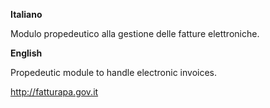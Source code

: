 **Italiano**

Modulo propedeutico alla gestione delle fatture elettroniche.

**English**

Propedeutic module to handle electronic invoices.

<http://fatturapa.gov.it>
